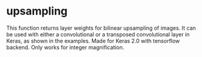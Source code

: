 # upsampling
This function returns layer weights for bilinear upsampling of images. 
It can be used with either a convolutional or a transposed convolutional layer in Keras, as shown in the examples.
Made for Keras 2.0 with tensorflow backend. Only works for integer magnification.
